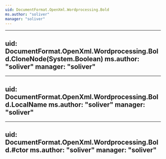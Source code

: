 ```yaml
---
uid: DocumentFormat.OpenXml.Wordprocessing.Bold
ms.author: "soliver"
manager: "soliver"
---
```


---
uid: DocumentFormat.OpenXml.Wordprocessing.Bold.CloneNode(System.Boolean)
ms.author: "soliver"
manager: "soliver"
---

---
uid: DocumentFormat.OpenXml.Wordprocessing.Bold.LocalName
ms.author: "soliver"
manager: "soliver"
---

---
uid: DocumentFormat.OpenXml.Wordprocessing.Bold.#ctor
ms.author: "soliver"
manager: "soliver"
---
